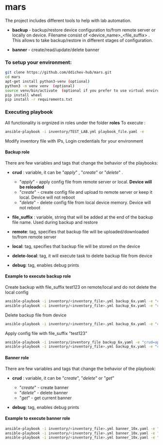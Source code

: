 # mars
The project includes different tools to help with lab automation.
- __backup__ - backup/restore device configuration to/from remote server or locally on device. 
               Filename consist of <device_name>_<file_suffix> . This allows to take backup/restore in different stages of configuration.

- __banner__ - create/read/update/delete banner 



### To setup your environment:
```bash
git clone https://github.com/ddichev-hub/mars.git
cd mars
apt-get install python3-venv (optional)
python3 -m venv venv  (optional)
source venv/bin/activate  (optional if you prefer to use virtual environment)
pip install wheel
pip install -r requirements.txt
```


### __Executing playbook__

All functionality is orgnized in roles under the folder __roles__
To execute :
```bash
ansible-playbook -i inventory/TEST_LAB.yml playbook_file.yaml -e
```

Modify inventory file with IPs, Login credentials for your environment

#### __Backup role__

There are few variables and tags that change the behavior of the playbooks:
 - __crud__ : variable, it can be "_apply_" , "_create_" or "_delete_" .
    - "_apply_" - apply config file from remote server or local. __Device will be reloaded__
    - "_create_" - create config file and upload to remote server or keep it local. Device will not reboot
    - "_delete_" - delete config file from local device memory. Device will not reboot

 - __file_suffix__ : variable, string that will be added at the end of the backup file name. Used during backup and restore

 - __remote__: tag, specifies that backup file will be uploaded/downloaded to/from remote server
 - __local__: tag, specifies that backup file will be stored on the device
 - __delete-local__: tag, it will execute task to delete backup file from device
 - __debug__: tag, enables debug prints

#### __Example to execute backup role__
 Create backup with file_suffix test123 on remote/local and do not delete the local config
```bash
ansible-playbook -i inventory/<inventory_file>.yml backup_6x.yaml -e "crud=create file_suffix=test123" -t [remote|local] --skip-tags delete-local,debug
ansible-playbook -i inventory/<inventory_file>.yml backup_6x.yaml -e "crud=create file_suffix=test123" -t remote --skip-tags debug
```

Delete backup file from device
```bash
ansible-playbook -i inventory/<inventory_file>.yml backup_6x.yaml -e "crud=delete file_suffix=test123" -t local --skip-tags debug
```

Apply config file with file_suffix "test123" 
```bash
ansible-playbook -i inventory/inventory_file backup_6x.yaml -e "crud=apply, file_suffix=test123"  -t [local|remote] --skip-tags debug
ansible-playbook -i inventory/<inventory_file>.yml backup_6x.yaml -e "crud=apply file_suffix=test123" -t remote
```

#### __Banner role__


There are few variables and tags that change the behavior of the playbook:
 - __crud__ : variable, it can be "_create_", "_delete_" or "_get_"
    - "_create_" - create banner
    - "_delete_" - delete banner
    - "_get_" - get current banner

 - __debug__: tag, enables debug prints

#### __Example to execute banner role__
```bash
ansible-playbook -i inventory/<inventory_file>.yml banner_10x.yaml -e "crud=create" --skip-tags debug
ansible-playbook -i inventory/<inventory_file>.yml banner_10x.yaml -e "crud=delete" --skip-tags debug
ansible-playbook -i inventory/<inventory_file>.yml banner_10x.yaml -e "crud=get"  --skip-tags debug
```